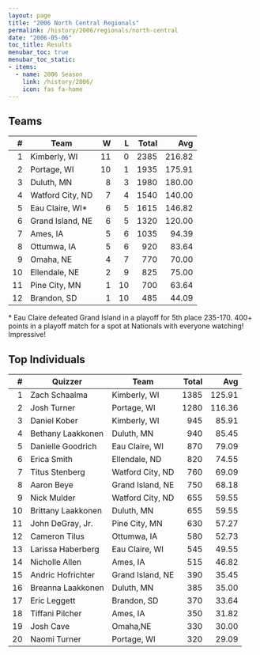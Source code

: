 ```yaml
---
layout: page
title: "2006 North Central Regionals"
permalink: /history/2006/regionals/north-central
date: "2006-05-06"
toc_title: Results
menubar_toc: true
menubar_toc_static:
- items:
  - name: 2006 Season
    link: /history/2006/
    icon: fas fa-home
---
```


## Teams

|    # | Team             |    W |    L | Total |    Avg |
| ---: | ---------------- | ---: | ---: | ----: | -----: |
|    1 | Kimberly, WI     |   11 |    0 |  2385 | 216.82 |
|    2 | Portage, WI      |   10 |    1 |  1935 | 175.91 |
|    3 | Duluth, MN       |    8 |    3 |  1980 | 180.00 |
|    4 | Watford City, ND |    7 |    4 |  1540 | 140.00 |
|    5 | Eau Claire, WI*  |    6 |    5 |  1615 | 146.82 |
|    6 | Grand Island, NE |    6 |    5 |  1320 | 120.00 |
|    7 | Ames, IA         |    5 |    6 |  1035 |  94.39 |
|    8 | Ottumwa, IA      |    5 |    6 |   920 |  83.64 |
|    9 | Omaha, NE        |    4 |    7 |   770 |  70.00 |
|   10 | Ellendale, NE    |    2 |    9 |   825 |  75.00 |
|   11 | Pine City, MN    |    1 |   10 |   700 |  63.64 |
|   12 | Brandon, SD      |    1 |   10 |   485 |  44.09 |

\* Eau Claire defeated Grand Island in a playoff for 5th place 235-170.  400+ points in a playoff match for a spot at Nationals with everyone watching! Impressive!

## Top Individuals

|    # | Quizzer            | Team             | Total |    Avg |
| ---: | ------------------ | ---------------- | ----: | -----: |
|    1 | Zach Schaalma      | Kimberly, WI     |  1385 | 125.91 |
|    2 | Josh Turner        | Portage, WI      |  1280 | 116.36 |
|    3 | Daniel Kober       | Kimberly, WI     |   945 |  85.91 |
|    4 | Bethany Laakkonen  | Duluth, MN       |   940 |  85.45 |
|    5 | Danielle Goodrich  | Eau Claire, WI   |   870 |  79.09 |
|    6 | Erica Smith        | Ellendale, ND    |   820 |  74.55 |
|    7 | Titus Stenberg     | Watford City, ND |   760 |  69.09 |
|    8 | Aaron Beye         | Grand Island, NE |   750 |  68.18 |
|    9 | Nick Mulder        | Watford City, ND |   655 |  59.55 |
|   10 | Brittany Laakkonen | Duluth, MN       |   655 |  59.55 |
|   11 | John DeGray, Jr.   | Pine City, MN    |   630 |  57.27 |
|   12 | Cameron Tilus      | Ottumwa, IA      |   580 |  52.73 |
|   13 | Larissa Haberberg  | Eau Claire, WI   |   545 |  49.55 |
|   14 | Nicholle Allen     | Ames, IA         |   515 |  46.82 |
|   15 | Andric Hofrichter  | Grand Island, NE |   390 |  35.45 |
|   16 | Breanna Laakkonen  | Duluth, MN       |   385 |  35.00 |
|   17 | Eric Leggett       | Brandon, SD      |   370 |  33.64 |
|   18 | Tiffani Pilcher    | Ames, IA         |   350 |  31.82 |
|   19 | Josh Cave          | Omaha,NE         |   330 |  30.00 |
|   20 | Naomi Turner       | Portage, WI      |   320 |  29.09 |

